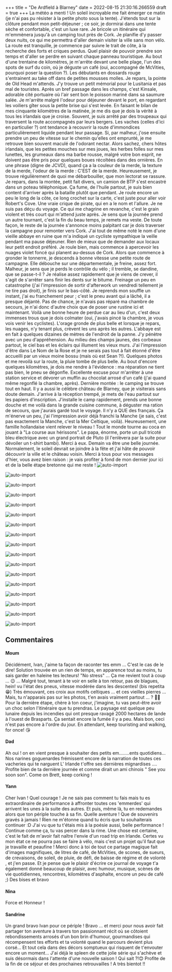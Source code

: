 +++
title = "De Ardfield à Blarney"
date = 2022-08-15 21:30:16.266559
draft = true
+++
La météo a menti ! Un soleil incroyable me fait émerger ce matin (je n'ai pas pu résister à la petite photo sous la tente). J'étends tout sur la clôture pendant mon petit-déjeuner ; ce soir, je dormirai dans une tente sèche et confortable, c'est un luxe rare. Je bricole un itinéraire qui m'emmènera jusqu'à un camping tout près de Cork. Je planifie d'y passer deux nuits, ce qui me permettra d'aller demain visiter la ville sans mon vélo. La route est tranquille, je commence par suivre le trait de côte, à la recherche des forts et criques perdus. Quel plaisir de pouvoir prendre son temps et d'aller se perdre en suivant chaque panneau touristique. Au bout d'une trentaine de kilomètres, je m'arrête devant une belle plage, l'un des spots de surf du coin, où je déguste un café (oui, accompagné de McVities, pourquoi poser la question ?). Les débutants en dossards rouge s'entrainent au take off dans de petites mousses molles. Je repars, la pointe de Old Head m'attends. J'y trouve un petit mémorial pour le Lusitania et pas mal de touristes. Après un bref passage dans les champs, c'est Kinsale, adorable cité portuaire où l'air sent bon le poisson mariné dans sa saumure salée. Je m'arrête malgré l'odeur pour déjeuner devant le port, en regardant les voiliers gîter sous la petite brise qui s'est levée. En faisant le bilan de mes cinquante kilomètres de la matinée, je me dis que je dois la vérité à tous les irlandais que je croise. Souvent, je suis arrêté par des troupeaux qui traversent la route accompagnés par leurs bergers. Les vaches (celles d'ici en particulier ?) ont tendance à recouvrir la route d'immondices particulièrement liquide pendant leur passage. Si, par malheur, j'ose ensuite prendre un peu de vitesse sur le chemin qu'elles ont emprunté, je me retrouve bien souvent maculé de l'odorant nectar. Alors sachez, chers hôtes irlandais, que les petites mouches sur mes joues, les herbes folles sur mes lunettes, les grumeaux dans ma barbe rousse, malgré votre bon esprit, ne doivent pas être pris pour quelques boues récoltées dans des ornières. En une phrase (digne de JCVD), quand ça a la couleur de la merde, la texture de la merde, l'odeur de la merde : C'EST de la merde. Heureusement, je trouve régulièrement de quoi me débarbouiller, que mon lectorat se rassure. Je repars, dans la montée, petit fait divers, un camion de BTP s'est encastré dans un poteau téléphonique. Ça fume, de l'huile partout, je suis bien content d'arriver après la bataille plutôt que pendant. Je roule encore un peu le long de la côte, ce long crochet sur la carte, c'est juste pour aller voir Robert's Cove. Une vraie crique de pirate, qui en a le nom et l'allure. Je ne suis pas déçu du voyage. Ce qui me chagrine en revanche, c'est le grain violent et très court qui m'attend juste après. Je sens que la journée prend un autre tournant, c'est la fin du beau temps, je remets ma veste. De toute façon, le reste de la journée s'annonce moins palpitant car je dois traverser la campagne pour remonter vers Cork. J'ai tout de même noté le nom d'une vieille abbaye en ruine que m'a indiqué un cycliste sympathique la veille pendant ma pause déjeuner. Rien de mieux que de demander aux locaux leur petit endroit préféré. Je roule bien, mais commence à apercevoir les nuages violet foncé qui planent au-dessus de Cork. Alors que commence à gronder le tonnerre, je descends à bonne vitesse une petite route de campagne. Elle débouche sur une départementale, je freine, assez fort. Malheur, je sens que je perds le contrôle du vélo ; il tremble, se dandine, que se passe-t-il ? Je réalise assez rapidement que je viens de crever, il s'agit de s'arrêter sans finir les dents sur le bitume. Freinage un peu en catastrophe (j'ai l'impression de sortir d'afterwork un vendredi tellement je ne tire pas droit), je finis sur le bas-côté. Je reprends mon souffle un instant, j'ai eu franchement peur ; c'est le pneu avant qui a lâché, il a presque déjanté. Pas de chance, je n'avais pas réparé ma chambre de secours, je n'ai donc d'autre choix que de poser une rustine ici et maintenant. Voilà une bonne heure de perdue car au lieu d'un, c'est deux immenses trous que je dois colmater (oui, j'avais pincé la chambre, je vous vois venir les cyclistes). L'orage gronde de plus belle et lorsque je repars, les nuages, n'y tenant plus, crèvent les uns après les autres. L'abbaye est en fait à quelques dizaines de mètres de l'endroit de la panne. J'y pénètre avec un peu d'appréhension. Au milieu des champs jaunes, des corbeaux partout, le ciel bas et les éclairs qui illument les vieux murs. J'ai l'impression d'être dans Le Nom de la Rose et je ne serais pas tout à fait étonné d'être accueilli par un vieux moine bossu (mais où est Sean ?!). Quelques photos et me revoilà sur la route, la pluie tombe de plus belle. Au bout d'encore quelques kilomètres, je dois me rendre à l'évidence : ma réparation ne tient pas bien, le pneu se dégonfle. Excellente excuse pour m'arrêter à une station service et dévorer un muffin au chocolat arrosé d'un café (j'ai quand même regonflé la chambre, après). Dernière montée : le camping se trouve tout en haut. Il y a aussi le célèbre château de Blarney, que je visiterais sans doute demain. J'arrive à la réception trempé, je mets de l'eau partout sur les papiers d'inscription. J'installe le camp rapidement, prends une bonne douche et me voilà dans la grande cuisine commune, à déguster ma ration de secours, que j'aurais gardé tout le voyage. Il n'y a QUE des français. Ça m'énerve un peu, j'ai l'impression avoir déjà franchi la Manche (je sais, c'est pas exactement la Manche, c'est la Mer Celtique, voilà). Heureusement, une famille hollandaise vient relever le niveau ! Tout le monde tourne au coca en jouant à "La course aux hérissons". Le papa, énorme, porte un pull tricoté bleu électrique avec un grand portrait de Pluto (il l'enlèvera par la suite pour dévoiler un t-shirt bambi). Merci à eux. Demain va être une belle journée. Normalement, le soleil devrait se joindre à la fête et j'ai hâte de pouvoir découvrir la ville et le château voisin. Merci à tous pour vos messages d'hier, vous avez bien raison : je vais profiter à fond de mon dernier jour ici et de la belle étape bretonne qui me reste !
![auto-import](https://thumbsnap.com/i/enyHemih.jpg)

![auto-import](https://thumbsnap.com/i/WPWdRwvJ.jpg)

![auto-import](https://thumbsnap.com/i/Ab1JyhoN.jpg)

![auto-import](https://thumbsnap.com/i/YrbfouPM.jpg)

![auto-import](https://thumbsnap.com/i/MeXPMXmP.jpg)

![auto-import](https://thumbsnap.com/i/L6KVrUNT.jpg)

![auto-import](https://thumbsnap.com/i/cSsXYmKT.jpg)

![auto-import](https://thumbsnap.com/i/TUBbpt3N.jpg)

![auto-import](https://thumbsnap.com/i/TEW9WEtm.jpg)

![auto-import](https://thumbsnap.com/i/FM735ERR.jpg)

![auto-import](https://thumbsnap.com/i/NUF8mdnN.jpg)

![auto-import](https://thumbsnap.com/i/iNZ4a2Wj.jpg)

![auto-import](https://thumbsnap.com/i/98jT1TRN.jpg)

![auto-import](https://thumbsnap.com/i/wVDaY1dW.jpg)

![auto-import](https://thumbsnap.com/i/GL9D4B93.jpg)

![auto-import](https://thumbsnap.com/i/xPLog5y9.jpg)

![auto-import](https://thumbsnap.com/i/bm6CAbiT.jpg)
## Commentaires
#### Moum
Décidément, Ivan, j'aime ta façon de raconter tes emm ... C'est le cas de le dire!
Solution trouvée en un rien de temps, en apparence tout au moins, tu sais garder en haleine tes lecteurs! "No stress" ... Ça me revient tout à coup ... 😉 ... Malgré tout, tenant à te voir en selle à ton retour, pas de blagues, hein! vu l'état des pneus, vitesse modérée dans les descentes! 
(bis repetita😁)
Très émouvant, ces croix aux motifs celtiques ... et ces vieilles pierres ... Mais, tu n'apparais pas sur les photos, t'en avais vraiment partout ... ? 😵‍💫
Pour la dernière étape, chère à ton coeur, j'imagine, tu vas peut-être avoir un choc selon l'itinéraire que  tu prendras. Le paysage est quelque peu lunaire depuis les incendies qui ont presque ravagé 2000 hectares de lande à l'ouest de Brasparts. Ça sentait encore la fumée il y a peu.
Mais bon, ceci n'est pas encore à l'ordre du jour.
En attendant, keep touristing  and walking, for once! 😘
#### Dad
Ah oui ! on en vient presque à souhaiter des petits em........ents quotidiens...
Nos narines goguenardes frémissent encore de la narration de toutes ces vacheries qui te narguent  L' Irlande t'offre ses dernières mignardises ....
Profite bien de ta dernière journée et comme dirait un ami chinois " See you soon son".
Come on Brett, keep corking !
#### Yann
Cher Ivan ! Quel courage !
Je ne sais pas comment tu fais mais tu es extraordinaire de performance à affronter toutes ces 'emmerdes' qui arrivent les unes à la suite des autres.
Et puis, même là, tu en redemandes alors que ton périple touche à sa fin.
Quelle aventure ! Que de souvenirs gravés à jamais ! 
Rien ne m'étonne quand tu écris que tu souhaiterais continuer :D 
J'ai vu que tu t'étais mis à la poésie aussi, belle performance ! Continue comme ça, tu vas percer dans la rime.
Une chose est certaine, c'est le fait de m'avoir fait naître l'envie d'un road trip en Irlande. Certes vu mon état ce ne pourra pas se faire à vélo, mais c'est un projet qu'il faut que je travaille et peaufine ! 
Merci donc à toi de tout ce partage magique fait d'images magnifiques, de litres de café, de McVities, de scones, de sueurs, de crevaisons, de soleil, de pluie, de défi, de baisse de régime et de volonté , et j'en passe. 
Et je pense que le plaisir d'écrire ce journal de voyage t'a également donné beaucoup de plaisir, avec humour, musique, scènes de vie quotidiennes, rencontres, kilomètres d'asphalte, encore un peu de café ;) 
Des bises et bravo
#### Nina
Force et Honneur !
#### Sandrine
Un grand bravo Ivan pour ce périple ! Bravo ... et merci pour nous avoir fait partager ton aventure à travers ton passionnant récit où se côtoient rebondissements arrosés d'un bon brin d'humour, gourmandises qui récompensent tes efforts et ta volonté quand le parcours devient plus corsé... Et tout cela dans des décors somptueux qui risquent de t'envouter encore un moment... 
J'ai déjà le spleen de cette jolie série qui s'achève et suis désormais dans l'attente d'une nouvelle saison ! Qui sait ?!😊
Profite de la fin de ce séjour et des prochaines retrouvailles !
A très bientot !!
